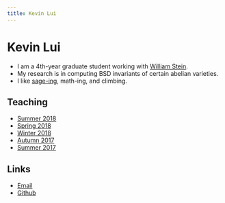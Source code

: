 ```yaml
---
title: Kevin Lui
---
```

# Kevin Lui

* I am a 4th-year graduate student working with [William
  Stein](http://wstein.org/). 
* My research is in computing BSD invariants of certain abelian varieties.
* I like [sage-ing](http://www.sagemath.org/), math-ing, and climbing.

## Teaching

* [Summer 2018](./su18m308)
* [Spring 2018](./sp18m308)
* [Winter 2018](./wi18m308)
* [Autumn 2017](./au17m308)
* [Summer 2017](./su17m126)

## Links

* <i class="fas fa-envelope"></i> [Email](mailto:klui@uw.edu)
* <i class="fab fa-github-square"></i> [Github](https://github.com/kevinywlui/)
